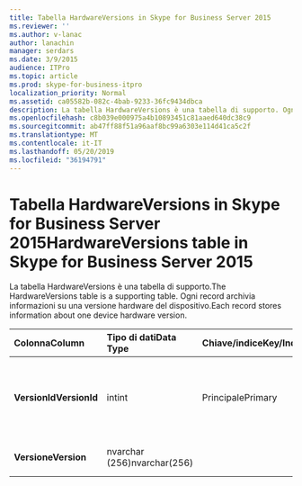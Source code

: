```yaml
---
title: Tabella HardwareVersions in Skype for Business Server 2015
ms.reviewer: ''
ms.author: v-lanac
author: lanachin
manager: serdars
ms.date: 3/9/2015
audience: ITPro
ms.topic: article
ms.prod: skype-for-business-itpro
localization_priority: Normal
ms.assetid: ca05582b-082c-4bab-9233-36fc9434dbca
description: La tabella HardwareVersions è una tabella di supporto. Ogni record archivia informazioni su una versione hardware del dispositivo.
ms.openlocfilehash: c8b039e000975a4b10893451c81aaed640dc38c9
ms.sourcegitcommit: ab47ff88f51a96aaf8bc99a6303e114d41ca5c2f
ms.translationtype: MT
ms.contentlocale: it-IT
ms.lasthandoff: 05/20/2019
ms.locfileid: "36194791"
---
```

# <a name="hardwareversions-table-in-skype-for-business-server-2015"></a><span data-ttu-id="41cb0-104">Tabella HardwareVersions in Skype for Business Server 2015</span><span class="sxs-lookup"><span data-stu-id="41cb0-104">HardwareVersions table in Skype for Business Server 2015</span></span>
 
<span data-ttu-id="41cb0-105">La tabella HardwareVersions è una tabella di supporto.</span><span class="sxs-lookup"><span data-stu-id="41cb0-105">The HardwareVersions table is a supporting table.</span></span> <span data-ttu-id="41cb0-106">Ogni record archivia informazioni su una versione hardware del dispositivo.</span><span class="sxs-lookup"><span data-stu-id="41cb0-106">Each record stores information about one device hardware version.</span></span>
  
|<span data-ttu-id="41cb0-107">**Colonna**</span><span class="sxs-lookup"><span data-stu-id="41cb0-107">**Column**</span></span>|<span data-ttu-id="41cb0-108">**Tipo di dati**</span><span class="sxs-lookup"><span data-stu-id="41cb0-108">**Data Type**</span></span>|<span data-ttu-id="41cb0-109">**Chiave/indice**</span><span class="sxs-lookup"><span data-stu-id="41cb0-109">**Key/Index**</span></span>|<span data-ttu-id="41cb0-110">**Dettagli**</span><span class="sxs-lookup"><span data-stu-id="41cb0-110">**Details**</span></span>|
|:-----|:-----|:-----|:-----|
|<span data-ttu-id="41cb0-111">**VersionId**</span><span class="sxs-lookup"><span data-stu-id="41cb0-111">**VersionId**</span></span> <br/> |<span data-ttu-id="41cb0-112">int</span><span class="sxs-lookup"><span data-stu-id="41cb0-112">int</span></span>  <br/> |<span data-ttu-id="41cb0-113">Principale</span><span class="sxs-lookup"><span data-stu-id="41cb0-113">Primary</span></span>  <br/> |<span data-ttu-id="41cb0-114">Numero univoco che identifica questa versione hardware.</span><span class="sxs-lookup"><span data-stu-id="41cb0-114">Unique number identifying this hardware version.</span></span>  <br/> |
|<span data-ttu-id="41cb0-115">**Versione**</span><span class="sxs-lookup"><span data-stu-id="41cb0-115">**Version**</span></span> <br/> |<span data-ttu-id="41cb0-116">nvarchar (256)</span><span class="sxs-lookup"><span data-stu-id="41cb0-116">nvarchar(256)</span></span>  <br/> | <br/> |<span data-ttu-id="41cb0-117">Versione hardware.</span><span class="sxs-lookup"><span data-stu-id="41cb0-117">Hardware version.</span></span>  <br/> |
   

